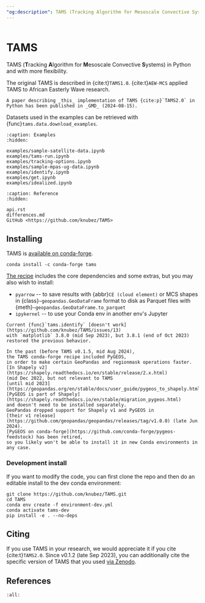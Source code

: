 ```yaml
---
"og:description": TAMS (Tracking Algorithm for Mesoscale Convective Systems) in Python
---
```


```{module} tams

```

# TAMS

TAMS (**T**racking **A**lgorithm for **M**esoscale Convective **S**ystems) in Python and with more flexibility.

The original TAMS is described in {cite:t}`TAMS1.0`.
{cite:t}`AEW-MCS` applied TAMS to African Easterly Wave research.

```{note}
A paper describing _this_ implementation of TAMS {cite:p}`TAMS2.0` in Python has been published in _GMD_ (2024-08-15).
```

Datasets used in the examples can be retrieved with
{func}`tams.data.download_examples`.

```{toctree}
:caption: Examples
:hidden:

examples/sample-satellite-data.ipynb
examples/tams-run.ipynb
examples/tracking-options.ipynb
examples/sample-mpas-ug-data.ipynb
examples/identify.ipynb
examples/get.ipynb
examples/idealized.ipynb
```

```{toctree}
:caption: Reference
:hidden:

api.rst
differences.md
GitHub <https://github.com/knubez/TAMS>
```

## Installing

TAMS is [available on conda-forge](https://anaconda.org/conda-forge/tams).

```{prompt} bash
conda install -c conda-forge tams
```

[The recipe](https://github.com/conda-forge/tams-feedstock/blob/main/recipe/meta.yaml)
includes the core dependencies and some extras, but you may also wish to install:

- `pyarrow` -- to save results
  with {abbr}`CE (cloud element)` or MCS shapes
  in {class}`~geopandas.GeoDataFrame` format
  to disk as Parquet files with {meth}`~geopandas.GeoDataFrame.to_parquet`
- `ipykernel` -- to use your Conda env in another env's Jupyter

```{attention}
Current {func}`tams.identify` [doesn't work](https://github.com/knubez/TAMS/issues/13)
with `matplotlib` 3.8.0 (mid Sep 2023), but 3.8.1 (end of Oct 2023)
restored the previous behavior.
```

```{note}
In the past (before TAMS v0.1.5, mid Aug 2024),
the TAMS conda-forge recipe included PyGEOS,
in order to make certain GeoPandas and regionmask operations faster.
[In Shapely v2](https://shapely.readthedocs.io/en/stable/release/2.x.html)
(mid Dec 2022, but not relevant to TAMS
[until mid 2023](https://geopandas.org/en/stable/docs/user_guide/pygeos_to_shapely.html)),
[PyGEOS is part of Shapely](https://shapely.readthedocs.io/en/stable/migration_pygeos.html)
and doesn't need to be installed separately.
GeoPandas dropped support for Shapely v1 and PyGEOS in
[their v1 release](https://github.com/geopandas/geopandas/releases/tag/v1.0.0) (late Jun 2024).
[PyGEOS on conda-forge](https://github.com/conda-forge/pygeos-feedstock) has been retired,
so you likely won't be able to install it in new Conda environments in any case.
```

### Development install

If you want to modify the code, you can first clone the repo
and then do an editable install to the dev conda environment:

```{prompt} bash
git clone https://github.com/knubez/TAMS.git
cd TAMS
conda env create -f environment-dev.yml
conda activate tams-dev
pip install -e . --no-deps
```

## Citing

If you use TAMS in your research, we would appreciate it if you cite {cite:t}`TAMS2.0`.
Since v0.1.2 (late Sep 2023),
you can additionally cite the specific version of TAMS that you used
[via Zenodo](https://doi.org/10.5281/zenodo.8393890).

## References

```{bibliography}
:all:
```
